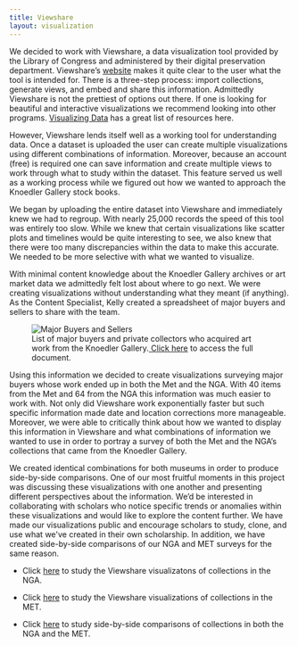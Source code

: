 ```yaml
---
title: Viewshare
layout: visualization
---
```

We decided to work with Viewshare, a data visualization tool provided by the Library of Congress and administered by their digital preservation department. Viewshare’s [website](http://viewshare.org/) makes it quite clear to the user what the tool is intended for. There is a three-step process: import collections, generate views, and embed and share this information. Admittedly Viewshare is not the prettiest of options out there. If one is looking for beautiful and interactive visualizations we recommend looking into other programs. [Visualizing Data](http://www.visualisingdata.com/index.php/resources) has a great list of resources here.

However, Viewshare lends itself well as a working tool for understanding data. Once a dataset is uploaded the user can create multiple visualizations using different combinations of information. Moreover, because an account (free) is required one can save information and create multiple views to work through what to study within the dataset. This feature served us well as a working process while we figured out how we wanted to approach the Knoedler Gallery stock books.

We began by uploading the entire dataset into Viewshare and immediately knew we had to regroup. With nearly 25,000 records the speed of this tool was entirely too slow. While we knew that certain visualizations like scatter plots and timelines would be quite interesting to see, we also knew that there were too many discrepancies within the data to make this accurate. We needed to be more selective with what we wanted to visualize.

With minimal content knowledge about the Knoedler Gallery archives or art market data we admittedly felt lost about where to go next. We were creating visualizations without understanding what they meant (if anything). As the Content Specialist, Kelly created a spreadsheet of major buyers and sellers to share with the team. 

<figure class="figure figure-center">
<img src="http://i.imgur.com/93NOVV7.jpg" title="Major Buyers and Sellers">
<figcaption>List of major buyers and private collectors who acquired art work from the Knoedler Gallery.<a href="https://drive.google.com/open?id=0BxxB10Erjo-UTWVDd1Z2VnRjV3E4WjNPLXBIeUp5UVJtSUZJ&authuser=0"> Click here</a> to access the full document. </figcaption>
</figure>


Using this information we decided to create visualizations surveying major buyers whose work ended up in both the Met and the NGA. With 40 items from the Met and 64 from the NGA this information was much easier to work with. Not only did Viewshare work exponentially faster but such specific information made date and location corrections more manageable. Moreover, we were able to critically think about how we wanted to display this information in Viewshare and what combinations of information we wanted to use in order to portray a survey of both the Met and the NGA’s collections that came from the Knoedler Gallery.

We created identical combinations for both museums in order to produce side-by-side comparisons. One of our most fruitful moments in this project was discussing these visualizations with one another and presenting different perspectives about the information. We’d be interested in collaborating with scholars who notice specific trends or anomalies within these visualizations and would like to explore the content further. We have made our visualizations public and encourage scholars to study, clone, and use what we've created in their own scholarship. In addition, we have created side-by-side comparisons of our NGA and MET surveys for the same reason. 

* Click [here](http://viewshare.org/share/aab8cc4a-9416-4019-8ff7-c31456159cfb/) to study the Viewshare visualizatons of collections in the NGA. 

* Click [here](http://viewshare.org/share/9570fa82-d791-47b3-8370-210fbaf2997a/) to study the Viewshare visualizations of collections in the MET.

* Click [here](https://drive.google.com/open?id=0BxxB10Erjo-UfjRvRlVKMFdyRW1WamxReklaVTBwWm9sSDh4aVp3Q0xuTktnWkc1MF91UW8&authuser=0) to study side-by-side comparisons of collections in both the NGA and the MET. 

